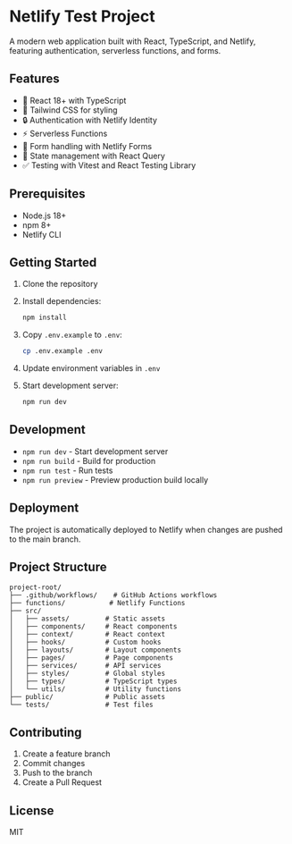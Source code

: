# Netlify Test Project

A modern web application built with React, TypeScript, and Netlify, featuring authentication, serverless functions, and forms.

## Features

- 🚀 React 18+ with TypeScript
- 🎨 Tailwind CSS for styling
- 🔒 Authentication with Netlify Identity
- ⚡ Serverless Functions
- 📝 Form handling with Netlify Forms
- 🔄 State management with React Query
- ✅ Testing with Vitest and React Testing Library

## Prerequisites

- Node.js 18+
- npm 8+
- Netlify CLI

## Getting Started

1. Clone the repository
2. Install dependencies:
   ```bash
   npm install
   ```
3. Copy `.env.example` to `.env`:
   ```bash
   cp .env.example .env
   ```
4. Update environment variables in `.env`

5. Start development server:
   ```bash
   npm run dev
   ```

## Development

- `npm run dev` - Start development server
- `npm run build` - Build for production
- `npm run test` - Run tests
- `npm run preview` - Preview production build locally

## Deployment

The project is automatically deployed to Netlify when changes are pushed to the main branch.

## Project Structure

```
project-root/
├── .github/workflows/    # GitHub Actions workflows
├── functions/           # Netlify Functions
├── src/
│   ├── assets/         # Static assets
│   ├── components/     # React components
│   ├── context/        # React context
│   ├── hooks/          # Custom hooks
│   ├── layouts/        # Layout components
│   ├── pages/          # Page components
│   ├── services/       # API services
│   ├── styles/         # Global styles
│   ├── types/          # TypeScript types
│   └── utils/          # Utility functions
├── public/             # Public assets
└── tests/              # Test files
```

## Contributing

1. Create a feature branch
2. Commit changes
3. Push to the branch
4. Create a Pull Request

## License

MIT
